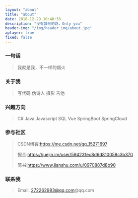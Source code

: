 ```yaml
---
layout: "about"
title: "about"
date: 2018-12-29 10:48:33
description: "没有其他的路，Only you"
header-img: "/img/header_img/about.jpg"
aplayer: true
fixed: false
---
```


### 一句话

> 我就是我，不一样的烟火

### 关于我

> 写代码
> 伪诗人
> 摄影
> 吉他

### 兴趣方向

> C#
> Java
> Javascript
> SQL
> Vue
> SpringBoot
> SpringCloud


### 参与社区

 > CSDN博客:https://me.csdn.net/qq_15271697
 >
 > 掘金:https://juejin.im/user/594231ec8d6d810058c3b370
 >
 > 简书:https://www.jianshu.com/u/0970887d8b90
 >

### 联系我

>Email: 272262983@qq.com@qq.com

